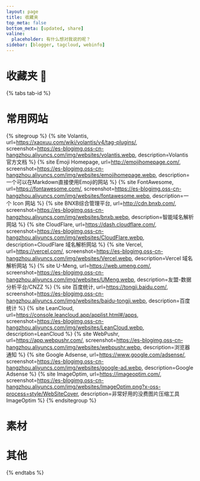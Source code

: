 ```yaml
---
layout: page
title: 收藏夹
top_meta: false
bottom_meta: [updated, share]
valine:
  placeholder: 有什么想对我说的呢？
sidebar: [blogger, tagcloud, webinfo]
---
```




# 收藏夹 📘

{% tabs tab-id %}

<!-- tab 常用网站 🌐 -->

# 常用网站

{% sitegroup %}
{% site Volantis, url=https://xaoxuu.com/wiki/volantis/v4/tag-plugins/, screenshot=https://es-blogimg.oss-cn-hangzhou.aliyuncs.com/img/websites/volantis.webp, description=Volantis 官方文档 %}
{% site Emoji Homepage, url=http://emojihomepage.com/, screenshot=https://es-blogimg.oss-cn-hangzhou.aliyuncs.com/img/websites/emojihomepage.webp, description=一个可以在Markdown直接使用Emoji的网站 %}
{% site FontAwesome, url=https://fontawesome.com/, screenshot=https://es-blogimg.oss-cn-hangzhou.aliyuncs.com/img/websites/fontawesome.webp, description=一个 Icon 网站 %}
{% site BNXB综合管理平台, url=http://cdn.bnxb.com/, screenshot=https://es-blogimg.oss-cn-hangzhou.aliyuncs.com/img/websites/bnxb.webp, description=智能域名解析网站 %}
{% site CloudFlare, url=https://dash.cloudflare.com/, screenshot=https://es-blogimg.oss-cn-hangzhou.aliyuncs.com/img/websites/CloudFlare.webp, description=CloudFlare 域名解析网站 %}
{% site Vercel, url=https://vercel.com/, screenshot=https://es-blogimg.oss-cn-hangzhou.aliyuncs.com/img/websites/Vercel.webp, description=Vercel 域名解析网站 %}
{% site U-Meng, url=https://web.umeng.com/, screenshot=https://es-blogimg.oss-cn-hangzhou.aliyuncs.com/img/websites/UMeng.webp, description=友盟-数据分析平台/CNZZ %}
{% site 百度统计, url=https://tongji.baidu.com/, screenshot=https://es-blogimg.oss-cn-hangzhou.aliyuncs.com/img/websites/baidu-tongji.webp, description=百度统计 %}
{% site LeanCloud, url=https://console.leancloud.app/applist.html#/apps, screenshot=https://es-blogimg.oss-cn-hangzhou.aliyuncs.com/img/websites/LeanCloud.webp, description=LeanCloud %}
{% site WebPushr, url=https://app.webpushr.com/, screenshot=https://es-blogimg.oss-cn-hangzhou.aliyuncs.com/img/websites/webpushr.webp, description=浏览器通知 %}
{% site Google Adsense, url=https://www.google.com/adsense/, screenshot=https://es-blogimg.oss-cn-hangzhou.aliyuncs.com/img/websites/google-ad.webp, description=Google Adsense %}
{% site ImageOptim, url=https://imageoptim.com/, screenshot=https://es-blogimg.oss-cn-hangzhou.aliyuncs.com/img/websites/ImageOptim.png?x-oss-process=style/WebSiteCover, description=非常好用的没费图片压缩工具 ImageOptim %}
{% endsitegroup %}

<!-- endtab -->

<!-- tab 素材 🌐 -->

# 素材

<!-- endtab -->

<!-- tab 其他 🌐 -->

# 其他

<!-- endtab -->

{% endtabs %}